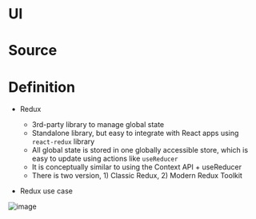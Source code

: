 # UI

# Source

# Definition
- Redux
  - 3rd-party library to manage global state
  - Standalone library, but easy to integrate with React apps using `react-redux` library
  - All global state is stored in one globally accessible store, which is easy to update using actions like `useReducer`
  - It is conceptually similar to using the Context API + useReducer
  - There is two version, 1) Classic Redux, 2) Modern Redux Toolkit  

- Redux use case

![image](https://github.com/ehsan-ebadi/React/assets/64855572/2f8ba17b-91f8-4c79-90ec-3b82c1195da7)
